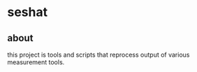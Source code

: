 seshat
======

about
-----
this project is tools and scripts that reprocess output of various measurement tools.
